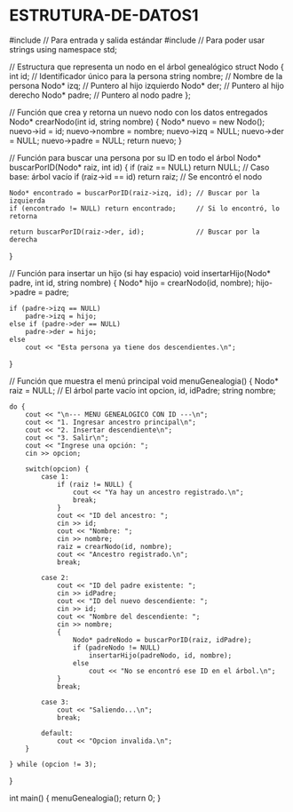 # ESTRUTURA-DE-DATOS1

#include <iostream>     // Para entrada y salida estándar
#include <string>       // Para poder usar strings
using namespace std;

// Estructura que representa un nodo en el árbol genealógico
struct Nodo {
    int id;              // Identificador único para la persona
    string nombre;       // Nombre de la persona
    Nodo* izq;           // Puntero al hijo izquierdo
    Nodo* der;           // Puntero al hijo derecho
    Nodo* padre;         // Puntero al nodo padre
};

// Función que crea y retorna un nuevo nodo con los datos entregados
Nodo* crearNodo(int id, string nombre) {
    Nodo* nuevo = new Nodo();
    nuevo->id = id;
    nuevo->nombre = nombre;
    nuevo->izq = NULL;
    nuevo->der = NULL;
    nuevo->padre = NULL;
    return nuevo;
}

// Función para buscar una persona por su ID en todo el árbol
Nodo* buscarPorID(Nodo* raiz, int id) {
    if (raiz == NULL) return NULL;            // Caso base: árbol vacío
    if (raiz->id == id) return raiz;          // Se encontró el nodo

    Nodo* encontrado = buscarPorID(raiz->izq, id); // Buscar por la izquierda
    if (encontrado != NULL) return encontrado;     // Si lo encontró, lo retorna

    return buscarPorID(raiz->der, id);             // Buscar por la derecha
}

// Función para insertar un hijo (si hay espacio)
void insertarHijo(Nodo* padre, int id, string nombre) {
    Nodo* hijo = crearNodo(id, nombre);
    hijo->padre = padre;

    if (padre->izq == NULL)
        padre->izq = hijo;
    else if (padre->der == NULL)
        padre->der = hijo;
    else
        cout << "Esta persona ya tiene dos descendientes.\n";
}

// Función que muestra el menú principal
void menuGenealogia() {
    Nodo* raiz = NULL;  // El árbol parte vacío
    int opcion, id, idPadre;
    string nombre;

    do {
        cout << "\n--- MENU GENEALOGICO CON ID ---\n";
        cout << "1. Ingresar ancestro principal\n";
        cout << "2. Insertar descendiente\n";
        cout << "3. Salir\n";
        cout << "Ingrese una opción: ";
        cin >> opcion;

        switch(opcion) {
            case 1:
                if (raiz != NULL) {
                    cout << "Ya hay un ancestro registrado.\n";
                    break;
                }
                cout << "ID del ancestro: ";
                cin >> id;
                cout << "Nombre: ";
                cin >> nombre;
                raiz = crearNodo(id, nombre);
                cout << "Ancestro registrado.\n";
                break;

            case 2:
                cout << "ID del padre existente: ";
                cin >> idPadre;
                cout << "ID del nuevo descendiente: ";
                cin >> id;
                cout << "Nombre del descendiente: ";
                cin >> nombre;
                {
                    Nodo* padreNodo = buscarPorID(raiz, idPadre);
                    if (padreNodo != NULL)
                        insertarHijo(padreNodo, id, nombre);
                    else
                        cout << "No se encontró ese ID en el árbol.\n";
                }
                break;

            case 3:
                cout << "Saliendo...\n";
                break;

            default:
                cout << "Opcion invalida.\n";
        }

    } while (opcion != 3);
}

int main() {
    menuGenealogia();
    return 0;
}
